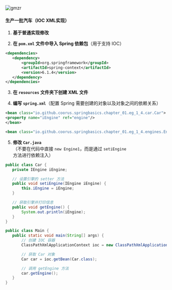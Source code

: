 ![gmzr](../Source/展示图片/gmzr.png)
#### 生产一批汽车（IOC XML实现）

1. **基于普通实现修改**

2. **在 `pom.xml` 文件中导入 Spring 依赖包**（用于支持 IOC）

```xml
<dependencies>  
   <dependency>  
	   <groupId>org.springframework</groupId>  
	   <artifactId>spring-context</artifactId>  
	   <version>6.1.4</version>  
   </dependency>  
</dependencies>
```

3. **在 `resources` 文件夹下创建 XML 文件**

4. **编写 `spring.xml`**（配置 Spring 需要创建的对象以及对象之间的依赖关系）

```xml
<bean class="io.github.coorus.springbasics.chapter_01.eg_1_4.car.Car">  
<property name="iEngine" ref="engine"/>  
</bean>  

<bean class="io.github.coorus.springbasics.chapter_01.eg_1_4.engines.Engine2" name="engine"/>
```

5. **修改 `Car.java`**  
   （不要在代码中直接 `new Engine1`，而是通过 `setiEngine` 方法进行依赖注入）

```java
public class Car {  
   private IEngine iEngine;

   // 设置引擎的 setter 方法
   public void setiEngine(IEngine iEngine) {  
	   this.iEngine = iEngine;  
   }

   // 获取引擎并打印信息
   public void getEngine() {  
	   System.out.println(iEngine);  
   }  
}  

public class Main {  
   public static void main(String[] args) {  
	   // 创建 IOC 容器
	   ClassPathXmlApplicationContext ioc = new ClassPathXmlApplicationContext("spring.xml");

	   // 获取 Car 对象
	   Car car = ioc.getBean(Car.class);

	   // 调用 getEngine 方法
	   car.getEngine();  
   }  
}  
```
